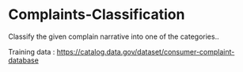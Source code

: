 # Complaints-Classification

Classify the given complain narrative into one of the categories..


Training data : https://catalog.data.gov/dataset/consumer-complaint-database
